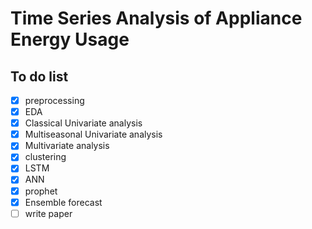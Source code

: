 # Time Series Analysis of Appliance Energy Usage

## To do list

- [x] preprocessing
- [x] EDA
- [x] Classical Univariate analysis
- [x] Multiseasonal Univariate analysis 
- [x] Multivariate analysis
- [x] clustering
- [x] LSTM
- [x] ANN
- [x] prophet
- [x] Ensemble forecast
- [ ] write paper
